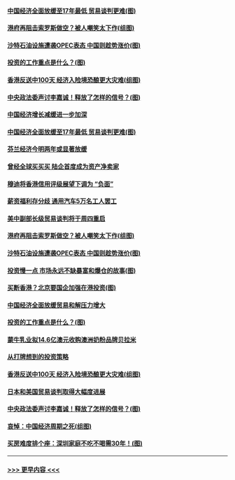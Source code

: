 #### [中国经济全面放缓至17年最低 贸易谈判更难(图)](../pages/p5/907648.md?t=09172133) 
#### [港府再阻击索罗斯做空？被人嘲笑太下作(组图)](../pages/p5/907637.md?t=09172133) 
#### [沙特石油设施遭袭OPEC表态 中国则趁势涨价(图)](../pages/p5/907570.md?t=09172133) 
#### [投资的工作重点是什么？(图)](../pages/p5/907561.md?t=09172133) 
#### [香港反送中100天 经济入险境恐酿更大灾难(组图)](../pages/p5/907533.md?t=09172133) 
#### [中央政法委声讨李嘉诚！释放了怎样的信号？(图)](../pages/p5/907522.md?t=09172133) 
#### [中国经济增长减缓进一步加深](../pages/p5/907649.md?t=09172133) 
#### [中国经济全面放缓至17年最低 贸易谈判更难(图)](../pages/p5/907648.md?t=09172133) 
#### [芬兰经济今明两年或显著放缓](../pages/p5/907643.md?t=09172133) 
#### [曾经全球买买买 陆企首度成为资产净卖家](../pages/p5/907641.md?t=09172133) 
#### [穆迪将香港信用评级展望下调为 “负面”](../pages/p5/907640.md?t=09172133) 
#### [薪资福利存分歧 通用汽车5万名工人罢工](../pages/p5/907639.md?t=09172133) 
#### [美中副部长级贸易谈判将于周四重启](../pages/p5/907638.md?t=09172133) 
#### [港府再阻击索罗斯做空？被人嘲笑太下作(组图)](../pages/p5/907637.md?t=09172133) 
#### [沙特石油设施遭袭OPEC表态 中国则趁势涨价(图)](../pages/p5/907570.md?t=09172133) 
#### [投资慢一点 市场永远不缺暴富和爆仓的故事(图)](../pages/p5/907564.md?t=09172133) 
#### [买断香港？北京要国企加强在港投资(图)](../pages/p5/907582.md?t=09172133) 
#### [中国经济全面放缓贸易和解压力增大](../pages/p5/907579.md?t=09172133) 
#### [投资的工作重点是什么？(图)](../pages/p5/907561.md?t=09172133) 
#### [蒙牛乳业拟14.6亿澳元收购澳洲奶粉品牌贝拉米](../pages/p5/907571.md?t=09172133) 
#### [从打牌想到的投资策略](../pages/p5/907563.md?t=09172133) 
#### [香港反送中100天 经济入险境恐酿更大灾难(组图)](../pages/p5/907533.md?t=09172133) 
#### [日本和美国贸易谈判取得大幅度进展](../pages/p5/907527.md?t=09172133) 
#### [中央政法委声讨李嘉诚！释放了怎样的信号？(图)](../pages/p5/907522.md?t=09172133) 
#### [哀悼：中国经济周期之死(组图)](../pages/p5/907455.md?t=09172133) 
#### [买房难度排个座：深圳家庭不吃不喝需30年！(图)](../pages/p5/907463.md?t=09172133) 

----
#### [ >>> 更早内容 <<< ](../indexes/p5-earlier.md)
